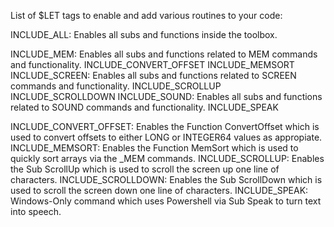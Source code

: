 List of $LET tags to enable and add various routines to your code:

INCLUDE_ALL:  Enables all subs and functions inside the toolbox.

INCLUDE_MEM:  Enables all subs and functions related to MEM commands and functionality.
    INCLUDE_CONVERT_OFFSET
    INCLUDE_MEMSORT
INCLUDE_SCREEN: Enables all subs and functions related to SCREEN commands and functionality.
    INCLUDE_SCROLLUP
    INCLUDE_SCROLLDOWN
INCLUDE_SOUND:  Enables all subs and functions related to SOUND commands and functionality.
    INCLUDE_SPEAK

INCLUDE_CONVERT_OFFSET: Enables the Function ConvertOffset which is used to convert offsets to either LONG or INTEGER64 values as appropiate.
INCLUDE_MEMSORT:  Enables the Function MemSort which is used to quickly sort arrays via the _MEM commands.
INCLUDE_SCROLLUP:  Enables the Sub ScrollUp which is used to scroll the screen up one line of characters.
INCLUDE_SCROLLDOWN:  Enables the Sub ScrollDown which is used to scroll the screen down one line of characters.
INCLUDE_SPEAK:  Windows-Only command which uses Powershell via Sub Speak to turn text into speech. 